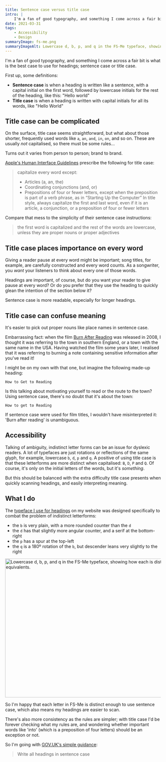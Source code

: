 ```yaml
---
title: Sentence case versus title case
intro: |
    I'm a fan of good typography, and something I come across a fair bit is whether sentence case or title case is better for headings.
date: 2021-03-31
tags:
    - Accessibility
    - Design
summaryImage: fs-me.png
summaryImageAlt: Lowercase d, b, p, and q in the FS-Me typeface, showing how each is distinct, followed by their uppercase equivalents.
---
```


I'm a fan of good typography, and something I come across a fair bit is what is the best case to use for headings; sentence case or title case.

First up, some definitions:

- <b>Sentence case</b> is when a heading is written like a sentence, with a capital initial on the first word, followed by lowercase initials for the rest of the heading, like this: "Hello world"
- <b>Title case</b> is when a heading is written with capital initials for all its words, like "Hello World"


## Title case can be complicated

On the surface, title case seems straightforward, but what about those shorter, frequently used words like `a`, `an`, `and`, `in`, `on`, and so on. These are usually *not* capitalised, so there must be some rules…

Turns out it varies from person to person; brand to brand.

[Apple's Human Interface Guidelines](https://developer.apple.com/library/archive/documentation/FinalCutProX/Conceptual/FxPlugHIG/TextStyleGuidelines/TextStyleGuidelines.html) prescribe the following for title case:

> capitalize every word except:
> - Articles (a, an, the)
> - Coordinating conjunctions (and, or)
> - Prepositions of four or fewer letters, except when the preposition is part of a verb phrase, as in “Starting Up the Computer”
> In title style, always capitalize the first and last word, even if it is an article, a conjunction, or a preposition of four or fewer letters

Compare that mess to the simplicity of their sentence case instructions:

> the first word is capitalized and the rest of the words are lowercase, unless they are proper nouns or proper adjectives


## Title case places importance on every word

Giving a reader pause at every word might be important; song titles, for example, are carefully constructed and every word counts. As a songwriter, you *want* your listeners to think about every one of those words.

Headings are important, of course, but do you want your reader to give pause at every word? Or do you prefer that they use the heading to quickly glean the intention of the section below it?

Sentence case is more readable, especially for longer headings.


## Title case can confuse meaning

It's easier to pick out proper nouns like place names in sentence case.

Embarrassing fact: when the film [Burn After Reading](https://www.imdb.com/title/tt0887883/) was released in 2008, I thought it was referring to the town in southern England, or a town with the same name in the USA. Having watched the film some years later, I realised that it was referring to burning a note containing sensitive information after you've read it!

I might be on my own with that one, but imagine the following made-up heading:

```
How to Get to Reading
```

Is this talking about motivating yourself to read or the route to the town? Using sentence case, there's no doubt that it's about the town:

```
How to get to Reading
```

If sentence case were used for film titles, I wouldn't have misinterpreted it: 'Burn after reading' is unambiguous.


## Accessibility

Talking of ambiguity, indistinct letter forms can be an issue for dyslexic readers. A lot of typefaces are just rotations or reflections of the same glyph, for example, lowercase `b`, `d`, `p` and `q`. A positive of using title case is that these letterforms are more distinct when capitalised: `B`, `D`, `P` and `Q`. Of course, it's only on the initial letters of the words, but it's *something*.

But this should be balanced with the extra difficulty title case presents when quickly scanning headings, and easily interpreting meaning.


## What I do

The [typeface I use for headings](/blog/tempertempers-typefaces#fs-me) on my website was designed specifically to combat the problem of indistinct letterforms:

- the `b` is very plain, with a more rounded counter than the `d`
- the `d` has that slightly more angular counter, and a serif at the bottom-right
- the `p` has a spur at the top-left
- the `q` is a 180º rotation of the `b`, but descender leans very slightly to the right

<img src="/assets/img/blog/fs-me.png" alt="Lowercase d, b, p, and q in the FS-Me typeface, showing how each is distinct, followed by their uppercase equivalents." width="800" height="450" decoding="async" />

So I'm happy that each letter in FS-Me is distinct enough to use sentence case, which also means my headings are easier to scan.

There's also more consistency as the rules are simpler; with title case I'd be forever checking what my rules are, and wondering whether important words like 'into' (which is a preposition of four letters) should be an exception or not.

So I'm going with [GOV.UK's simple guidance](https://design-system.service.gov.uk/styles/typography/#headings):

> Write all headings in sentence case
